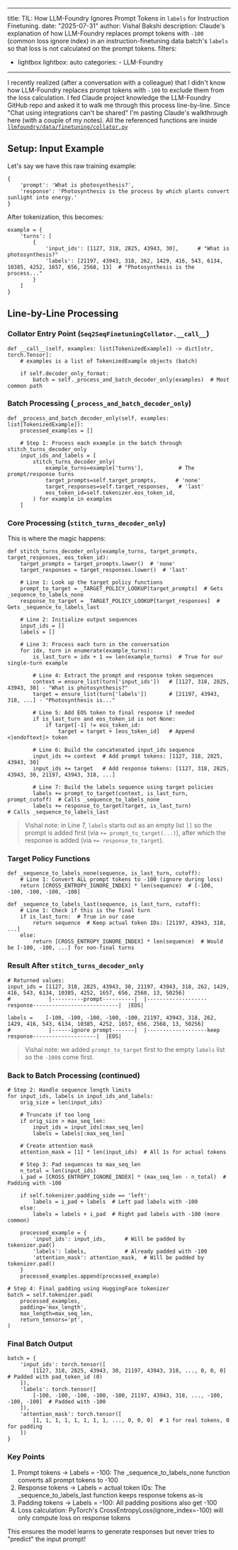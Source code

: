 
---
title: TIL&#58; How LLM-Foundry Ignores Prompt Tokens in `labels` for Instruction Finetuning. 
date: "2025-07-31"
author: Vishal Bakshi
description: Claude's explanation of how LLM-Foundry replaces prompt tokens with `-100` (common loss ignore index) in an instruction-finetuning data batch's `labels` so that loss is not calculated on the prompt tokens.
filters:
   - lightbox
lightbox: auto
categories:
    - LLM-Foundry
---

I recently realized (after a conversation with a colleague) that I didn't know how LLM-Foundry replaces prompt tokens with `-100` to exclude them from the loss calculation. I fed Claude project knowledge the LLM-Foundry GitHub repo and asked it to walk me through this process line-by-line. Since "Chat using integrations can't be shared" I'm pasting Claude's walkthrough here (with a couple of my notes). All the referenced functions are inside [`llmfoundry/data/finetuning/collator.py`](https://github.com/mosaicml/llm-foundry/blob/main/llmfoundry/data/finetuning/collator.py)

## Setup: Input Example

Let's say we have this raw training example:

```
{
    'prompt': 'What is photosynthesis?',
    'response': 'Photosynthesis is the process by which plants convert sunlight into energy.'
}
```

After tokenization, this becomes:

```
example = {
    'turns': [
        {
            'input_ids': [1127, 318, 2825, 43943, 30],      # "What is photosynthesis?"
            'labels': [21197, 43943, 318, 262, 1429, 416, 543, 6134, 10385, 4252, 1657, 656, 2568, 13]  # "Photosynthesis is the process..."
        }
    ]
}
```

## Line-by-Line Processing

### Collator Entry Point (`Seq2SeqFinetuningCollator.__call__`)

```
def __call__(self, examples: list[TokenizedExample]) -> dict[str, torch.Tensor]:
    # examples is a list of TokenizedExample objects (batch)
    
    if self.decoder_only_format:
        batch = self._process_and_batch_decoder_only(examples)  # Most common path
```

### Batch Processing (`_process_and_batch_decoder_only`)

```
def _process_and_batch_decoder_only(self, examples: list[TokenizedExample]):
    processed_examples = []
    
    # Step 1: Process each example in the batch through stitch_turns_decoder_only
    input_ids_and_labels = [
        stitch_turns_decoder_only(
            example_turns=example['turns'],           # The prompt/response turns
            target_prompts=self.target_prompts,      # 'none' 
            target_responses=self.target_responses,   # 'last'
            eos_token_id=self.tokenizer.eos_token_id,
        ) for example in examples
    ]
```

### Core Processing (`stitch_turns_decoder_only`)

This is where the magic happens:

```
def stitch_turns_decoder_only(example_turns, target_prompts, target_responses, eos_token_id):
    target_prompts = target_prompts.lower()  # 'none'
    target_responses = target_responses.lower()  # 'last'
    
    # Line 1: Look up the target policy functions
    prompt_to_target = _TARGET_POLICY_LOOKUP[target_prompts]  # Gets _sequence_to_labels_none
    response_to_target = _TARGET_POLICY_LOOKUP[target_responses]  # Gets _sequence_to_labels_last
    
    # Line 2: Initialize output sequences
    input_ids = []
    labels = []
    
    # Line 3: Process each turn in the conversation
    for idx, turn in enumerate(example_turns):
        is_last_turn = idx + 1 == len(example_turns)  # True for our single-turn example
        
        # Line 4: Extract the prompt and response token sequences
        context = ensure_list(turn['input_ids'])   # [1127, 318, 2825, 43943, 30] - "What is photosynthesis?"  
        target = ensure_list(turn['labels'])       # [21197, 43943, 318, ...] - "Photosynthesis is..."
        
        # Line 5: Add EOS token to final response if needed
        if is_last_turn and eos_token_id is not None:
            if target[-1] != eos_token_id:
                target = target + [eos_token_id]   # Append <|endoftext|> token
        
        # Line 6: Build the concatenated input_ids sequence
        input_ids += context  # Add prompt tokens: [1127, 318, 2825, 43943, 30]
        input_ids += target   # Add response tokens: [1127, 318, 2825, 43943, 30, 21197, 43943, 318, ...]
        
        # Line 7: Build the labels sequence using target policies
        labels += prompt_to_target(context, is_last_turn, prompt_cutoff)  # Calls _sequence_to_labels_none
        labels += response_to_target(target, is_last_turn)                # Calls _sequence_to_labels_last
```

> Vishal note: in Line 7, `labels` starts out as an empty list `[]` so the prompt is added first (via `+= prompt_to_target(...)`), after which the response is added (via `+= response_to_target`).

### Target Policy Functions

```
def _sequence_to_labels_none(sequence, is_last_turn, cutoff):
    # Line 1: Convert ALL prompt tokens to -100 (ignore during loss)
    return [CROSS_ENTROPY_IGNORE_INDEX] * len(sequence)  # [-100, -100, -100, -100, -100]

def _sequence_to_labels_last(sequence, is_last_turn, cutoff):  
    # Line 1: Check if this is the final turn
    if is_last_turn:  # True in our case
        return sequence  # Keep actual token IDs: [21197, 43943, 318, ...]
    else:
        return [CROSS_ENTROPY_IGNORE_INDEX] * len(sequence)  # Would be [-100, -100, ...] for non-final turns
```

### Result After `stitch_turns_decoder_only`

```
# Returned values:
input_ids = [1127, 318, 2825, 43943, 30, 21197, 43943, 318, 262, 1429, 416, 543, 6134, 10385, 4252, 1657, 656, 2568, 13, 50256]
#            |----------prompt----------|  |-------------------response---------------------------|  |EOS|

labels =    [-100, -100, -100, -100, -100, 21197, 43943, 318, 262, 1429, 416, 543, 6134, 10385, 4252, 1657, 656, 2568, 13, 50256]
#            |------ignore prompt-------|  |-------------------keep response--------------------|  |EOS|
```

> Vishal note: we added `prompt_to_target` first to the empty `labels` list so the `-100`s come first.


### Back to Batch Processing (continued)

```
# Step 2: Handle sequence length limits
for input_ids, labels in input_ids_and_labels:
    orig_size = len(input_ids)
    
    # Truncate if too long
    if orig_size > max_seq_len:
        input_ids = input_ids[:max_seq_len]
        labels = labels[:max_seq_len]
    
    # Create attention mask
    attention_mask = [1] * len(input_ids)  # All 1s for actual tokens
    
    # Step 3: Pad sequences to max_seq_len
    n_total = len(input_ids)
    i_pad = [CROSS_ENTROPY_IGNORE_INDEX] * (max_seq_len - n_total)  # Padding with -100
    
    if self.tokenizer.padding_side == 'left':
        labels = i_pad + labels  # Left pad labels with -100
    else:
        labels = labels + i_pad  # Right pad labels with -100 (more common)
    
    processed_example = {
        'input_ids': input_ids,      # Will be padded by tokenizer.pad()
        'labels': labels,            # Already padded with -100
        'attention_mask': attention_mask,  # Will be padded by tokenizer.pad()
    }
    processed_examples.append(processed_example)

# Step 4: Final padding using HuggingFace tokenizer
batch = self.tokenizer.pad(
    processed_examples,
    padding='max_length',
    max_length=max_seq_len,
    return_tensors='pt',
)
```

### Final Batch Output

```
batch = {
    'input_ids': torch.tensor([
        [1127, 318, 2825, 43943, 30, 21197, 43943, 318, ..., 0, 0, 0]  # Padded with pad_token_id (0)
    ]),
    'labels': torch.tensor([
        [-100, -100, -100, -100, -100, 21197, 43943, 318, ..., -100, -100, -100]  # Padded with -100
    ]),
    'attention_mask': torch.tensor([
        [1, 1, 1, 1, 1, 1, 1, 1, ..., 0, 0, 0]  # 1 for real tokens, 0 for padding
    ])
}
```

### Key Points

1. Prompt tokens → Labels = -100: The _sequence_to_labels_none function converts all prompt tokens to -100
2. Response tokens → Labels = actual token IDs: The _sequence_to_labels_last function keeps response tokens as-is
3. Padding tokens → Labels = -100: All padding positions also get -100
4. Loss calculation: PyTorch's CrossEntropyLoss(ignore_index=-100) will only compute loss on response tokens

This ensures the model learns to generate responses but never tries to "predict" the input prompt!
